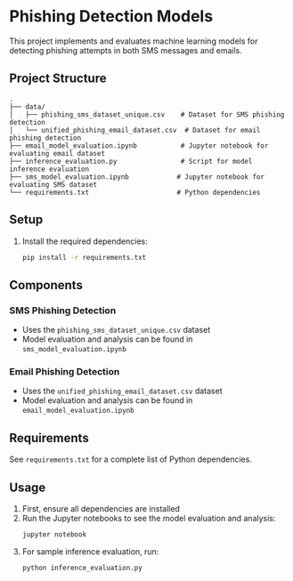 # Phishing Detection Models

This project implements and evaluates machine learning models for detecting phishing attempts in both SMS messages and emails.

## Project Structure

```
.
├── data/
│   ├── phishing_sms_dataset_unique.csv    # Dataset for SMS phishing detection
│   └── unified_phishing_email_dataset.csv  # Dataset for email phishing detection
├── email_model_evaluation.ipynb           # Jupyter notebook for evaluating email dataset
├── inference_evaluation.py                # Script for model inference evaluation
├── sms_model_evaluation.ipynb            # Jupyter notebook for evaluating SMS dataset
└── requirements.txt                      # Python dependencies
```

## Setup

1. Install the required dependencies:
   ```bash
   pip install -r requirements.txt
   ```

## Components

### SMS Phishing Detection
- Uses the `phishing_sms_dataset_unique.csv` dataset
- Model evaluation and analysis can be found in `sms_model_evaluation.ipynb`

### Email Phishing Detection
- Uses the `unified_phishing_email_dataset.csv` dataset
- Model evaluation and analysis can be found in `email_model_evaluation.ipynb`

## Requirements

See `requirements.txt` for a complete list of Python dependencies.

## Usage
1. First, ensure all dependencies are installed
2. Run the Jupyter notebooks to see the model evaluation and analysis:
   ```bash
   jupyter notebook
   ```
3. For sample inference evaluation, run:
   ```bash
   python inference_evaluation.py
   ```
